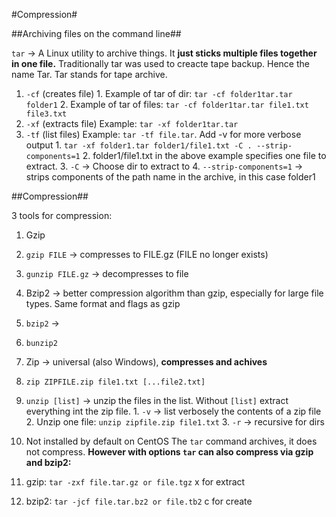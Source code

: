 #Compression#

##Archiving files on the command line##

 `tar` -> A Linux utility to archive things. It **just sticks multiple files together in one file.** Traditionally tar was used to creacte tape backup. Hence the name Tar. Tar stands for tape archive.
  1. `-cf` (creates file) 
    1. Example of tar of dir: `tar -cf folder1tar.tar folder1`
    2. Example of tar of files: `tar -cf folder1tar.tar file1.txt file3.txt`
  2. `-xf` (extracts file) Example: `tar -xf folder1tar.tar`
  3. `-tf` (list files) Example: `tar -tf file.tar`. Add -v for more verbose output
    1. `tar -xf folder1.tar folder1/file1.txt -C . --strip-components=1` 
    2. folder1/file1.txt in the above example specifies one file to extract. 
    3. `-C` -> Choose dir to extract to
    4. `--strip-components=1` -> strips components of the path name in the archive, in this case folder1

##Compression##

3 tools for compression:

1. Gzip
  1. `gzip FILE` -> compresses to FILE.gz (FILE no longer exists)
  2. `gunzip FILE.gz` -> decompresses to file
2. Bzip2 -> better compression algorithm than gzip, especially for large file types. Same format and flags as gzip
  1. `bzip2` ->
  2. `bunzip2
`
3. Zip -> universal (also Windows), **compresses and achives**
  1. `zip ZIPFILE.zip file1.txt [...file2.txt]`
  2. `unzip [list]` -> unzip the files in the list. Without `[list]` extract everything int the zip file.
    1. `-v` -> list verbosely the contents of a zip file
    2. Unzip one file: `unzip zipfile.zip file1.txt`
    3. `-r` -> recursive for dirs
  3. Not installed by default on CentOS
The `tar` command archives, it does not compress. **However with options `tar` can also compress via gzip and bzip2:**

1. gzip: `tar -zxf file.tar.gz or file.tgz` x for extract
2. bzip2: `tar -jcf file.tar.bz2 or file.tb2` c for create

